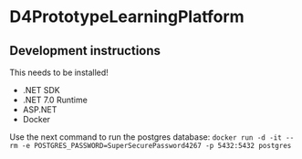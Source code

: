 # D4PrototypeLearningPlatform


## Development instructions

This needs to be installed!
- .NET SDK
- .NET 7.0 Runtime
- ASP.NET
- Docker

Use the next command to run the postgres database:
`docker run -d -it --rm -e POSTGRES_PASSWORD=SuperSecurePassword4267 -p 5432:5432 postgres`
